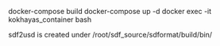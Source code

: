 docker-compose build
docker-compose up -d
docker exec -it kokhayas_container bash

sdf2usd is created under /root/sdf_source/sdformat/build/bin/